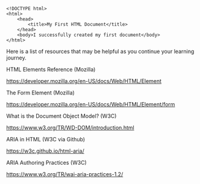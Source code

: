 ```
<!DOCTYPE html>
<html>
    <head>
        <title>My First HTML Document</title>
    </head>
    <body>I successfully created my first document</body>
</html>
```

Here is a list of resources that may be helpful as you continue your learning journey.

HTML Elements Reference (Mozilla)

https://developer.mozilla.org/en-US/docs/Web/HTML/Element

The Form Element (Mozilla)

https://developer.mozilla.org/en-US/docs/Web/HTML/Element/form

What is the Document Object Model? (W3C)

https://www.w3.org/TR/WD-DOM/introduction.html

ARIA in HTML (W3C via Github)

https://w3c.github.io/html-aria/

ARIA Authoring Practices  (W3C)

https://www.w3.org/TR/wai-aria-practices-1.2/